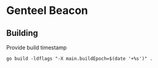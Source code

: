 # Genteel Beacon

## Building

Provide build timestamp

```shell
go build -ldflags "-X main.buildEpoch=$(date '+%s')" .
```
